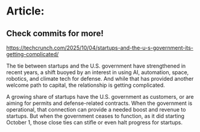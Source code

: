 # Article:

## Check commits for more!
https://techcrunch.com/2025/10/04/startups-and-the-u-s-government-its-getting-complicated/

The tie between startups and the U.S. government have strengthened in recent years, a shift buoyed by an interest in using AI, automation, space, robotics, and climate tech for defense. And while that has provided another welcome path to capital, the relationship is getting complicated.

A growing share of startups have the U.S. government as customers, or are aiming for permits and defense-related contracts. When the government is operational, that connection can provide a needed boost and revenue to startups. But when the government ceases to function, as it did starting October 1, those close ties can stifle or even halt progress for startups.
